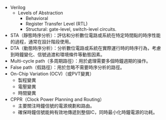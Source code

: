 * Verilog 
	* Levels of Abstraction
		* Behavioral 
		* Register Transfer Level (RTL)
		* Structural: gate-level, switch-level circuits.
* STA（靜態時序分析）：評估和分析數位電路或系統在特定時間點的時序性能的過程，通常在設計階段使用。
* DTA（動態時序分析）：分析數位電路或系統在實際運行時的時序行為，考慮到時鐘變化、信號過渡和環境條件等動態因素。
* Multi-cycle path（多周期路徑）：用於處理需要多個時鐘週期的操作。
* False path（假路徑）：用於忽略不需要時序分析的路徑。
* On-Chip Variation (OCV)（或PVT變異）
	* 製程變異
	* 電壓變異
	* 時間變異
* CPPR（Clock Power Planning and Routing）
	* 主要關注時鐘信號的電源規劃和路由。
	* 確保時鐘信號能夠有效地傳遞到整個IC，同時最小化時鐘電源的功耗。